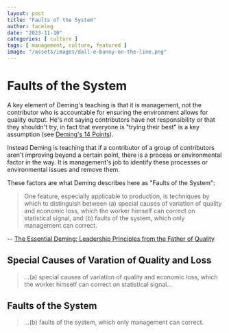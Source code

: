 ```yaml
---
layout: post
title: "Faults of the System"
author: faceleg
date: "2023-11-10"
categories: [ culture ]
tags: [ management, culture, featured ]
image: "/assets/images/dall-e-bunny-on-the-line.png"
---
```


# Faults of the System

A key element of Deming's teaching is that it is management, not the contributor who is accountable for ensuring the
environment allows for quality output. He's not saying contributors have not responsibility or that they shouldn't try,
            in fact that everyone is "trying their best" is a key assumption (see [Deming's 14 Points](/deming-14-points/)).

Instead Deming is teaching that if a contributor of a group of contributors aren't improving beyond a certain point,
        there is a process or environmental factor in the way. It is management's job to identify these processes or
        environmental issues and remove them.

These factors are what Deming describes here as "Faults of the System":

> One feature, especially applicable to production, is techniques by which to distinguish between (a) special causes of variation of quality and economic loss, which the worker himself can correct on statistical signal, and (b) faults of the system, which only management can correct.

--  <a href="https://learning.oreilly.com/library/view/-/9780071790222/ch01.html" target="_blank">The Essential Deming: Leadership Principles from the Father of Quality</a>

## Special Causes of Varation of Quality and Loss

> ...(a) special causes of variation of quality and economic loss, which the worker himself can correct on statistical signal...

## Faults of the System

> ...(b) faults of the system, which only management can correct.


